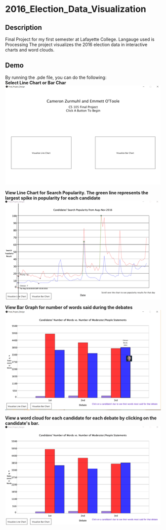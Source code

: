 # 2016_Election_Data_Visualization

## Description
Final Project for my first semester at Lafayette College. Langauge used is Processing  The project visualizes the 2016 election data in interactive charts and word clouds.

## Demo
By running the .pde file, you can do the following:<br />
<b>Select Line Chart or Bar Char </b> <br />
<img src = "https://github.com/20zurmca/2016_Election_Data_Visualization/blob/master/demo/menu.PNG">

<b>View Line Chart for Search Popularity. The green line represents the largest spike in popularity for each candidate </b> <br />
<img src="https://github.com/20zurmca/2016_Election_Data_Visualization/blob/master/demo/lineChart.gif">

<b>View Bar Graph for number of words said during the debates</b> <br />
<img src = "https://github.com/20zurmca/2016_Election_Data_Visualization/blob/master/demo/barChart.PNG">

<b>View a word cloud for each candidate for each debate by clicking on the candidate's bar. </b><br />
<img src = "https://github.com/20zurmca/2016_Election_Data_Visualization/blob/master/demo/wordCloud.gif">

